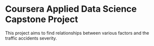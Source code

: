 # Coursera Applied Data Science Capstone Project
This project aims to find relationships between various factors and the traffic accidents severity.
